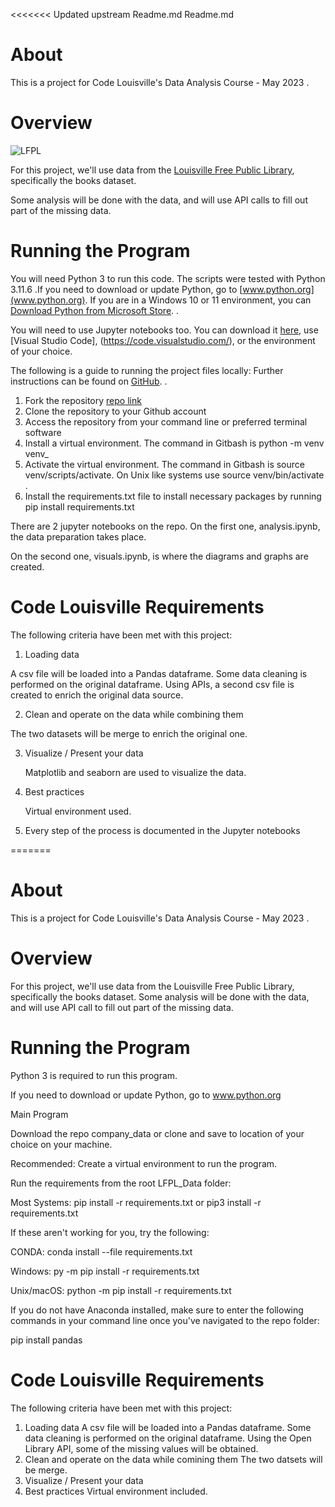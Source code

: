 <<<<<<< Updated upstream
Readme.md
Readme.md

# About

This is a project for Code Louisville's Data Analysis Course - May 2023 .


# Overview

  ![LFPL](https://www.arcgis.com/sharing/rest/content/items/372216992aea4b2cb5b02837d7a48eaf/info/thumbnail/thumbnail1659543230768.png?w=800)

For this project, we'll use data from the [Louisville Free Public Library](https://data.louisvilleky.gov/datasets/louisville-metro-ky-library-collection-inventory/about), specifically the books dataset. 

Some analysis will be done with the data, and will use API calls to fill out part of the missing data.

  

# Running the Program

You will need Python 3 to run this code. The scripts were tested with Python 3.11.6 .If you need to download or update Python, go to [www.python.org](www.python.org). If you are in a Windows 10 or 11 environment, you can  [Download Python from Microsoft Store](https://apps.microsoft.com/detail/python-3-11/9NRWMJP3717K?hl=en-US).
.

You will need to use Jupyter notebooks too. You can download it [here](https://jupyter.org/install),  use [Visual Studio Code], (https://code.visualstudio.com/), or the environment of your choice.

The following is a guide to running the project files locally:
 Further instructions can be found on [GitHub](https://docs.github.com/en/repositories/creating-and-managing-repositories/cloning-a-repository).
 .
1.  Fork the repository  [repo link](https://github.com/lcabrp/LFPL_Data) 
2.  Clone the repository to your Github account
3.  Access the repository from your command line or preferred terminal software
4.  Install a virtual environment. The command in Gitbash is  python -m venv venv_
5.  Activate the virtual environment. The command in Gitbash is  source venv/scripts/activate. On Unix like systems use source venv/bin/activate .
6.  Install the  requirements.txt file to install necessary packages by running  pip install requirements.txt

There are 2 jupyter notebooks on the repo. On the first one, analysis.ipynb, the data preparation takes place.

On the second one, visuals.ipynb, is where the diagrams and graphs are created.

# Code Louisville Requirements

The following criteria have been met with this project:

1. Loading data

  A csv file will be loaded into a Pandas dataframe. Some data cleaning is performed on the original dataframe. Using  APIs, a second csv file is created to enrich the original data source.

2. Clean and operate on the data while combining them

  The two datasets will be merge to enrich the original one.

3. Visualize / Present your data

   Matplotlib and seaborn are used to visualize the data.

5. Best practices

   Virtual environment used.

7. Every step of the process is documented in the Jupyter notebooks

=======
# About
This is a project for Code Louisville's Data Analysis Course - May 2023 .

# Overview

For this project, we'll use data from the Louisville Free Public Library, specifically the books dataset.
 Some analysis will be done with the data, and will use API call to fill out part of the missing data.

# Running the Program

Python 3 is required to run this program. 

If you need to download or update Python, go to www.python.org

Main Program

Download the repo company_data or clone and save to location of your choice on your machine.

Recommended: Create a virtual environment to run the program.

Run the requirements from the root LFPL_Data folder:

Most Systems: pip install -r requirements.txt or pip3 install -r requirements.txt

If these aren't working for you, try the following:

CONDA: conda install --file requirements.txt

Windows: py -m pip install -r requirements.txt

Unix/macOS: python -m pip install -r requirements.txt

If you do not have Anaconda installed, make sure to enter the following commands in your command line once you've navigated to the repo folder:

pip install pandas

# Code Louisville Requirements
The following criteria have been met with this project:

1. Loading data
   A csv file will be loaded into a Pandas dataframe. Some data cleaning is performed on the original dataframe. Using the 
   Open Library API, some of the missing values will be obtained.
2. Clean and operate on the data while comining them
    The two datsets will be merge.
3. Visualize / Present your data
4. Best practices
    Virtual environment included.
